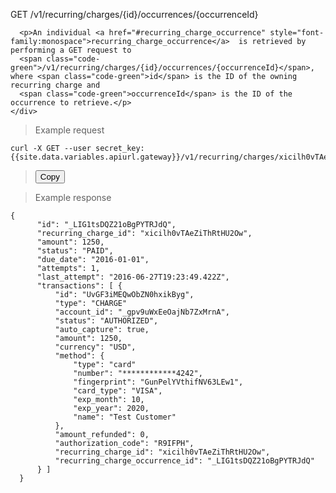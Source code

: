 <div class="method-area">
  <div class="method-copy">
    <div class="method-copy-padding">
      <p><span class="api-operation">GET</span> <span class="code-green">/v1/recurring/charges/{id}/occurrences/{occurrenceId}</span></p>

      <p>An individual <a href="#recurring_charge_occurrence" style="font-family:monospace">recurring_charge_occurrence</a>  is retrieved by performing a GET request to
      <span class="code-green">/v1/recurring/charges/{id}/occurrences/{occurrenceId}</span>, where <span class="code-green">id</span> is the ID of the owning recurring charge and
      <span class="code-green">occurrenceId</span> is the ID of the occurrence to retrieve.</p>
    </div>
  </div>

  <blockquote>Example request</blockquote>
  <pre id="recur-occur"><code class="json">curl -X GET --user secret_key: {{site.data.variables.apiurl.gateway}}/v1/recurring/charges/xicilh0vTAeZiThRtHU2Ow/occurrences/&#95;LIG1tsDQZ21oBgPYTRJdQ</code></pre>
  <blockquote><button id="btn" class="btn copy" data-clipboard-target="#recur-occur" onclick="Materialize.toast('Copied!', 2000)">Copy</button></blockquote>

  <blockquote>Example response</blockquote>
  <pre><code>{
      "id": "&#95;LIG1tsDQZ21oBgPYTRJdQ",
      "recurring_charge_id": "xicilh0vTAeZiThRtHU2Ow",
      "amount": 1250,
      "status": "PAID",
      "due_date": "2016-01-01",
      "attempts": 1,
      "last_attempt": "2016-06-27T19:23:49.422Z",
      "transactions": [ {
          "id": "UvGF3iMEQwObZN0hxikByg",
          "type": "CHARGE"
          "account_id": "&#95;gpv9uWxEeOajNb7ZxMrnA",
          "status": "AUTHORIZED",
          "auto_capture": true,
          "amount": 1250,
          "currency": "USD",
          "method": {
              "type": "card"
              "number": "************4242",
              "fingerprint": "GunPelYVthifNV63LEw1",
              "card_type": "VISA",
              "exp_month": 10,
              "exp_year": 2020,
              "name": "Test Customer"
          },
          "amount_refunded": 0,
          "authorization_code": "R9IFPH",
          "recurring_charge_id": "xicilh0vTAeZiThRtHU2Ow",
          "recurring_charge_occurrence_id": "&#95;LIG1tsDQZ21oBgPYTRJdQ"
      } ]
  }</code>
  </pre>
</div>
